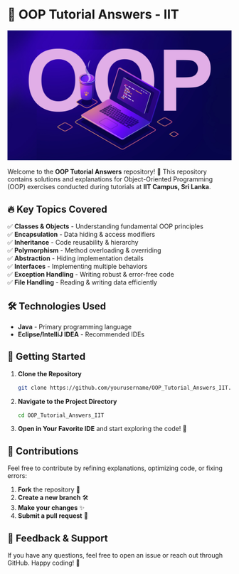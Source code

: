 # 🚀 OOP Tutorial Answers - IIT

![OOP Banner](https://github.com/Nawoda2-0/OOP_Tutorial_Answers_IIT/blob/7c1171486a156a225640670e75835a39b6f4695f/oop.jpg)

Welcome to the **OOP Tutorial Answers** repository! 🎯 This repository contains solutions and explanations for Object-Oriented Programming (OOP) exercises conducted during tutorials at **IIT Campus, Sri Lanka**.



## 🔥 Key Topics Covered

✅ **Classes & Objects** - Understanding fundamental OOP principles  
✅ **Encapsulation** - Data hiding & access modifiers  
✅ **Inheritance** - Code reusability & hierarchy  
✅ **Polymorphism** - Method overloading & overriding  
✅ **Abstraction** - Hiding implementation details  
✅ **Interfaces** - Implementing multiple behaviors  
✅ **Exception Handling** - Writing robust & error-free code  
✅ **File Handling** - Reading & writing data efficiently  

## 🛠 Technologies Used

- **Java** - Primary programming language
- **Eclipse/IntelliJ IDEA** - Recommended IDEs

## 🚀 Getting Started

1. **Clone the Repository**
   ```bash
   git clone https://github.com/yourusername/OOP_Tutorial_Answers_IIT.git
   ```
2. **Navigate to the Project Directory**
   ```bash
   cd OOP_Tutorial_Answers_IIT
   ```
3. **Open in Your Favorite IDE** and start exploring the code! 🎉

## 🤝 Contributions

Feel free to contribute by refining explanations, optimizing code, or fixing errors:

1. **Fork** the repository 🍴
2. **Create a new branch** 🛠️
3. **Make your changes** ✨
4. **Submit a pull request** 📩

## 📢 Feedback & Support

If you have any questions, feel free to open an issue or reach out through GitHub. Happy coding! 🚀
